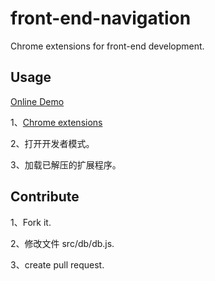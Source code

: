 # front-end-navigation

Chrome extensions for front-end development.

## Usage

[Online Demo](http://47.106.100.182/)

1、[Chrome extensions](chrome://extensions/)

2、打开开发者模式。

3、加载已解压的扩展程序。

## Contribute

1、Fork it.

2、修改文件 src/db/db.js.

3、create pull request.
